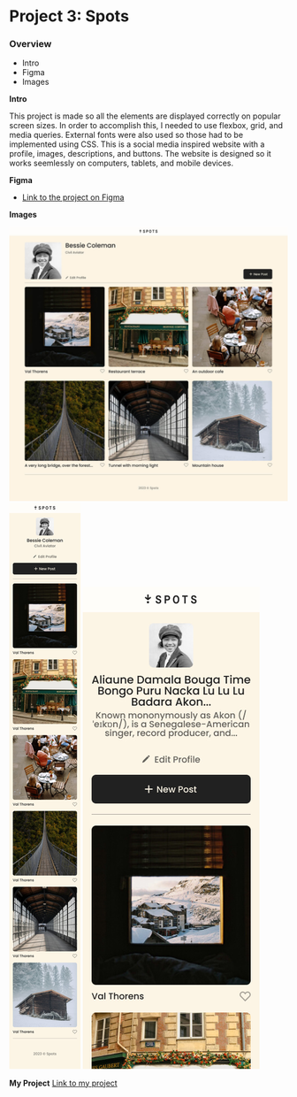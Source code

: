 # Project 3: Spots

### Overview

- Intro
- Figma
- Images

**Intro**

This project is made so all the elements are displayed correctly on popular screen sizes. In order to accomplish this, I needed to use flexbox, grid, and media queries. External fonts were also used so those had to be implemented using CSS. This is a social media inspired website with a profile, images, descriptions, and buttons. The website is designed so it works seemlessly on computers, tablets, and mobile devices.

**Figma**

- [Link to the project on Figma](https://www.figma.com/file/BBNm2bC3lj8QQMHlnqRsga/Sprint-3-Project-%E2%80%94-Spots?type=design&node-id=2%3A60&mode=design&t=afgNFybdorZO6cQo-1)

**Images**

![Spots Desktop](./images/previews/spots-desktop.jpg)
![Spots Mobile](./images/previews/spots-mobile.jpg)
![Spots Mobile with Text Overflow](./images/previews/spots-mobile-text.jpg)

**My Project**
[Link to my project](https://elvin-lucero.github.io/se_project_spots/)
